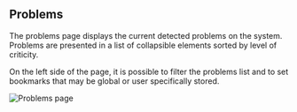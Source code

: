 ## Problems
The problems page displays the current detected problems on the system. Problems are presented in a list of collapsible elements sorted by level of criticity.

On the left side of the page, it is possible to filter the problems list and to set bookmarks that may be global or user specifically stored.

![Problems page](./Capture02.JPG "Problems")



